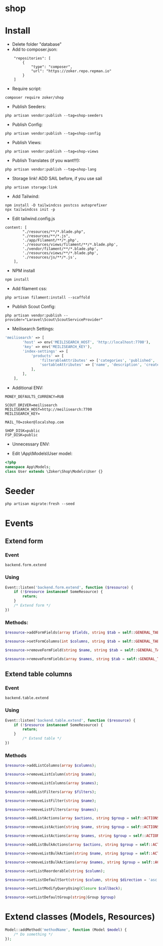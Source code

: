# shop

# Install

- Delete folder "database"
- Add to composer.json:

```text
    "repositories": [
        {
            "type": "composer",
            "url": "https://zoker.repo.repman.io"
        }
    ]
```
- Require script:

```text
composer require zoker/shop
```
- Publish Seeders:
  
```text
php artisan vendor:publish --tag=shop-seeders
```
- Publish Config:
  
```text
php artisan vendor:publish --tag=shop-config
```

- Publish Views:

```text
php artisan vendor:publish --tag=shop-views
```
- Publish Translates (if you want!!!):

```text
php artisan vendor:publish --tag=shop-lang
```

- Storage link! ADD SAIL before, if you use sail

```text
php artisan storage:link
```

- Add Tailwind:

```text
npm install -D tailwindcss postcss autoprefixer
npx tailwindcss init -p
```
- Edit tailwind.config.js 
```text
content: [
        "./resources/**/*.blade.php",
        "./resources/**/*.js",
        './app/Filament/**/*.php',
        './resources/views/filament/**/*.blade.php',
        './vendor/filament/**/*.blade.php',
        './resources/views/**/*.blade.php',
        './resources/js/**/*.js',
    ],
```

- NPM install
```text
npm install
```

- Add filament css:

```text
php artisan filament:install --scaffold
```

- Publish Scout Config:

```text
php artisan vendor:publish --provider="Laravel\Scout\ScoutServiceProvider"
```

- Meilisearch Settings:
```php
'meilisearch' => [
        'host' => env('MEILISEARCH_HOST', 'http://localhost:7700'),
        'key' => env('MEILISEARCH_KEY'),
        'index-settings' => [
            'products' => [
                'filterableAttributes' => ['categories', 'published', 'status', 'properties'],
                'sortableAttributes' => ['name', 'description', 'created_at', 'price', 'sell_count'],
            ],
        ],
    ],
```

- Additional ENV:
```dotenv
MONEY_DEFAULTS_CURRENCY=RUB

SCOUT_DRIVER=meilisearch
MEILISEARCH_HOST=http://meilisearch:7700
MEILISEARCH_KEY=

MAIL_TO=zoker@localshop.com

SHOP_DISK=public
FSP_DISK=public
```

- Unnecessary ENV:

- Edit \App\Models\User model:
```php
<?php
namespace App\Models;
class User extends \Zoker\Shop\Models\User {}
```

# Seeder
```text
php artisan migrate:fresh --seed
```

# Events

## Extend form
### Event
```text
backend.form.extend
```
### Using
```php
Event::listen('backend.form.extend', function ($resource) {
    if (!$resource instanceof SomeResource) {
        return;
    }
    /* Extend form */
})
```
### Methods:
```php
$resource->addFormFields(array $fields, string $tab = self::GENERAL_TAB);

$resource->setFormColumns(int $columns, string $tab = self::GENERAL_TAB);

$resource->removeFormField(string $name, string $tab = self::GENERAL_TAB);

$resource->removeFormFields(array $names, string $tab = self::GENERAL_TAB);
```

## Extend table columns

### Event
```text
backend.table.extend
```
### Using
```php
Event::listen('backend.table.extend', function ($resource) {
    if (!$resource instanceof SomeResource) {
        return;
    }
        /* Extend table */
})
```

### Methods
```php
$resource->addListColumns(array $columns);

$resource->removeListColumn(string $name);

$resource->removeListColumns(array $names);

$resource->addListFilters(array $filters);

$resource->removeListFilter(string $name);

$resource->removeListFilters(array $names);

$resource->addListActions(array $actions, string $group = self::ACTIONS_NO_IN_GROUP);

$resource->removeListAction(string $name, string $group = self::ACTIONS_NO_IN_GROUP);

$resource->removeListActions(array $names, string $group = self::ACTIONS_NO_IN_GROUP);

$resource->addListBulkActions(array $actions, string $group = self::ACTIONS_NO_IN_GROUP);

$resource->removeListBulkAction(string $name, string $group = self::ACTIONS_NO_IN_GROUP);

$resource->removeListBulkActions(array $names, string $group = self::ACTIONS_NO_IN_GROUP);

$resource->setListReorderable(string $column);

$resource->setListDefaultSort(string $column, string $direction = 'asc');

$resource->setListModifyQueryUsing(Closure $callback);

$resource->setListDefaultGroup(string|Group $group)
```

# Extend classes (Models, Resources)

```php
Model::addMethod('methodName', function (Model $model) {
    /* Do something */
});
```
